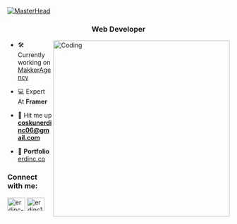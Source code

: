 [![MasterHead](
https://i.ibb.co/Yd4Q5NW/Github-Cover.jpg
)](https://erdinc0.github.io)



<h3 align="center">Web Developer</h3>

[<img align="right" alt="Coding" width="400" src="https://i.ibb.co/Yf3LGHY/Github-image.png">](https://erdinc0.github.io)

- 🛠️ Currently working on [MakkerAgency](https://makkeragency.com/)

- 💻 Expert At **Framer**

- 📩 Hit me up **coskunerdinc06@gmail.com**

- 💼 **Portfolio** [erdinc.co](https://erdinc.co/)
  
<h3 align="left">Connect with me:</h3>
<p align="left">
<a href="https://linkedin.com/in/erdinc-cosgun" target="_blank"><img align="center" src="https://raw.githubusercontent.com/rahuldkjain/github-profile-readme-generator/master/src/images/icons/Social/linked-in-alt.svg" alt="erdinc-cosgun" height="30" width="40" /></a>
<a href="https://www.instagram.com/itsmeerdinc/" target="_blank"><img align="center" src="https://raw.githubusercontent.com/rahuldkjain/github-profile-readme-generator/master/src/images/icons/Social/instagram.svg" alt="erdinc11" height="30" width="40" /></a>
</p>
